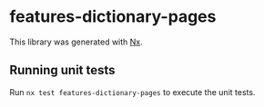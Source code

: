 # features-dictionary-pages

This library was generated with [Nx](https://nx.dev).

## Running unit tests

Run `nx test features-dictionary-pages` to execute the unit tests.
